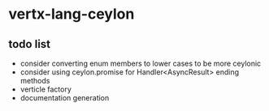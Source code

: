 vertx-lang-ceylon
========

## todo list

- consider converting enum members to lower cases to be more ceylonic
- consider using ceylon.promise for Handler<AsyncResult<T>> ending methods
- verticle factory
- documentation generation
